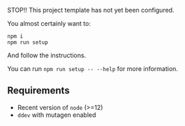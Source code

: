 STOP!! This project template has not yet been configured.

You almost certainly want to:

```
npm i
npm run setup
```

And follow the instructions.

You can run `npm run setup -- --help` for more information.

## Requirements

- Recent version of `node` (>=12)
- `ddev` with mutagen enabled
